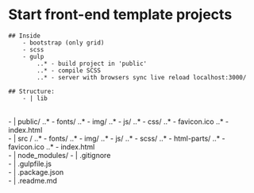 # Start front-end template projects 
	
	## Inside
		- bootstrap (only grid)
		- scss
		- gulp	
			..*	- build project in 'public'
			..*	- compile SCSS
			..*	- server with browsers sync live reload localhost:3000/

	## Structure: 
		- | lib
<br>			
		- | public/
				..* - fonts/
				..* - img/
				..* - js/
				..* - css/
				..* - favicon.ico
				..* - index.html
<br>
		- | src / 
				..* - fonts/
				..* - img/ 
				..* - js/
				..* - scss/
				..* - html-parts/
				..* - favicon.ico
				..* - index.html
<br>
		- |	node_modules/
		- | .gitignore
<br>
		- | .gulpfile.js	
<br>
		- | .package.json
<br>		
		- | .readme.md		





